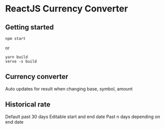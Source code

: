 # ReactJS Currency Converter
## Getting started
```
npm start
```
or
```
yarn build
serve -s build
```
## Currency converter
Auto updates for result when changing base, symbol, amount
## Historical rate
Default past 30 days
Editable start and end date
Past n days depending on end date
